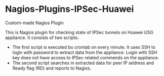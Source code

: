 # Nagios-Plugins-IPSec-Huawei
Custom-made Nagios Plugin

This is Nagios plugin for checking state of IPSec tunnels on Huawei USG appliance.
It consists of two scripts:
  - The first script is executed bu crontab on every minute. It uses SSH to login with password to extract data from the appliance. Login with SSH key does not have access to IPSec related commends on the appliance.
  - The second script searches in extracted data for peer IP address and Ready flag (RD) and reports to Nagios.
